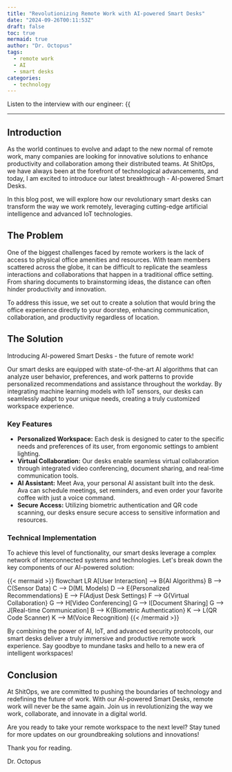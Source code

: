 ```yaml
---
title: "Revolutionizing Remote Work with AI-powered Smart Desks"
date: "2024-09-26T00:11:53Z"
draft: false
toc: true
mermaid: true
author: "Dr. Octopus"
tags:
  - remote work
  - AI
  - smart desks
categories:
  - technology
---
```


Listen to the interview with our engineer: {{<audio src="https://s3.chaops.de/shitops/podcasts/revolutionizing-remote-work-with-ai-powered-smart-desks.mp3" class="audio">}}

---

## Introduction

As the world continues to evolve and adapt to the new normal of remote work, many companies are looking for innovative solutions to enhance productivity and collaboration among their distributed teams. At ShitOps, we have always been at the forefront of technological advancements, and today, I am excited to introduce our latest breakthrough - AI-powered Smart Desks.

In this blog post, we will explore how our revolutionary smart desks can transform the way we work remotely, leveraging cutting-edge artificial intelligence and advanced IoT technologies.

## The Problem

One of the biggest challenges faced by remote workers is the lack of access to physical office amenities and resources. With team members scattered across the globe, it can be difficult to replicate the seamless interactions and collaborations that happen in a traditional office setting. From sharing documents to brainstorming ideas, the distance can often hinder productivity and innovation.

To address this issue, we set out to create a solution that would bring the office experience directly to your doorstep, enhancing communication, collaboration, and productivity regardless of location.

## The Solution

Introducing AI-powered Smart Desks - the future of remote work!

Our smart desks are equipped with state-of-the-art AI algorithms that can analyze user behavior, preferences, and work patterns to provide personalized recommendations and assistance throughout the workday. By integrating machine learning models with IoT sensors, our desks can seamlessly adapt to your unique needs, creating a truly customized workspace experience.

### Key Features
- **Personalized Workspace:** Each desk is designed to cater to the specific needs and preferences of its user, from ergonomic settings to ambient lighting.
- **Virtual Collaboration:** Our desks enable seamless virtual collaboration through integrated video conferencing, document sharing, and real-time communication tools.
- **AI Assistant:** Meet Ava, your personal AI assistant built into the desk. Ava can schedule meetings, set reminders, and even order your favorite coffee with just a voice command.
- **Secure Access:** Utilizing biometric authentication and QR code scanning, our desks ensure secure access to sensitive information and resources.

### Technical Implementation

To achieve this level of functionality, our smart desks leverage a complex network of interconnected systems and technologies. Let's break down the key components of our AI-powered solution:

{{< mermaid >}}
flowchart LR
    A[User Interaction] --> B{AI Algorithms}
    B --> C(Sensor Data)
    C --> D(ML Models)
    D --> E{Personalized Recommendations}
    E --> F(Adjust Desk Settings)
    F --> G{Virtual Collaboration}
    G --> H[Video Conferencing]
    G --> I[Document Sharing]
    G --> J[Real-time Communication]
    B --> K{Biometric Authentication}
    K --> L(QR Code Scanner)
    K --> M(Voice Recognition)
{{< /mermaid >}}

By combining the power of AI, IoT, and advanced security protocols, our smart desks deliver a truly immersive and productive remote work experience. Say goodbye to mundane tasks and hello to a new era of intelligent workspaces!

## Conclusion

At ShitOps, we are committed to pushing the boundaries of technology and redefining the future of work. With our AI-powered Smart Desks, remote work will never be the same again. Join us in revolutionizing the way we work, collaborate, and innovate in a digital world.

Are you ready to take your remote workspace to the next level? Stay tuned for more updates on our groundbreaking solutions and innovations!

Thank you for reading.

Dr. Octopus